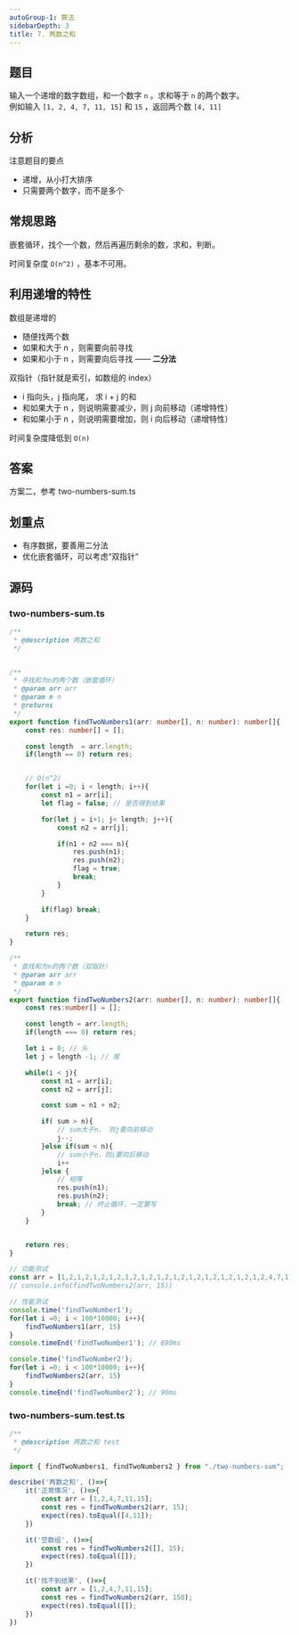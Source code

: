 ```yaml
---
autoGroup-1: 算法
sidebarDepth: 3
title: 7. 两数之和
---
```


## 题目

输入一个递增的数字数组，和一个数字 `n` 。求和等于 `n` 的两个数字。<br>
例如输入 `[1, 2, 4, 7, 11, 15]` 和 `15` ，返回两个数 `[4, 11]`

## 分析

注意题目的要点
- 递增，从小打大排序
- 只需要两个数字，而不是多个

## 常规思路

嵌套循环，找个一个数，然后再遍历剩余的数，求和，判断。

时间复杂度 `O(n^2)` ，基本不可用。

## 利用递增的特性

数组是递增的
- 随便找两个数
- 如果和大于 n ，则需要向前寻找
- 如果和小于 n ，则需要向后寻找 —— **二分法**

双指针（指针就是索引，如数组的 index）
- i 指向头，j 指向尾， 求 i + j 的和
- 和如果大于 n ，则说明需要减少，则 j 向前移动（递增特性）
- 和如果小于 n ，则说明需要增加，则 i 向后移动（递增特性）

时间复杂度降低到 `O(n)`

## 答案

方案二，参考 two-numbers-sum.ts

## 划重点

- 有序数据，要善用二分法
- 优化嵌套循环，可以考虑“双指针”


## 源码

### two-numbers-sum.ts
```typescript
/**
 * @description 两数之和
 */


/**
 * 寻找和为n的两个数（嵌套循环）
 * @param arr arr
 * @param n n
 * @returns 
 */
export function findTwoNumbers1(arr: number[], n: number): number[]{
    const res: number[] = [];

    const length  = arr.length;
    if(length == 0) return res;


    // O(n^2)
    for(let i =0; i < length; i++){
        const n1 = arr[i];
        let flag = false; // 是否得到结果

        for(let j = i+1; j< length; j++){
            const n2 = arr[j];

            if(n1 + n2 === n){
                res.push(n1);
                res.push(n2);
                flag = true;
                break;
            }
        }

        if(flag) break;
    }

    return res;
}

/**
 * 查找和为n的两个数（双指针）
 * @param arr arr
 * @param n n
 */
export function findTwoNumbers2(arr: number[], n: number): number[]{
    const res:number[] = [];

    const length = arr.length;
    if(length === 0) return res;

    let i = 0; // 头
    let j = length -1; // 尾

    while(i < j){
        const n1 = arr[i];
        const n2 = arr[j];

        const sum = n1 + n2;

        if( sum > n){
            // sum大于n， 则j要向前移动
            j--;
        }else if(sum < n){
            // sum小于n，则i要向后移动
            i++
        }else {
            // 相等
            res.push(n1);
            res.push(n2);
            break; // 终止循环，一定要写
        }
    }


    return res;
}

// 功能测试
const arr = [1,2,1,2,1,2,1,2,1,2,1,2,1,2,1,2,1,2,1,2,1,2,1,2,1,2,4,7,11,15];
// console.info(findTwoNumbers2(arr, 15))

// 性能测试
console.time('findTwoNumber1');
for(let i =0; i < 100*10000; i++){
    findTwoNumbers1(arr, 15)
}
console.timeEnd('findTwoNumber1'); // 690ms

console.time('findTwoNumber2');
for(let i =0; i < 100*10000; i++){
    findTwoNumbers2(arr, 15)
}
console.timeEnd('findTwoNumber2'); // 90ms
```

### two-numbers-sum.test.ts
```typescript
/**
 * @description 两数之和 test
 */

import { findTwoNumbers1, findTwoNumbers2 } from "./two-numbers-sum";

describe('两数之和', ()=>{
    it('正常情况', ()=>{
        const arr = [1,2,4,7,11,15];
        const res = findTwoNumbers2(arr, 15);
        expect(res).toEqual([4,11]);
    })

    it('空数组', ()=>{
        const res = findTwoNumbers2([], 15);
        expect(res).toEqual([]);
    })

    it('找不到结果', ()=>{
        const arr = [1,2,4,7,11,15];
        const res = findTwoNumbers2(arr, 150);
        expect(res).toEqual([]);
    })
})
```